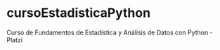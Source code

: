 # cursoEstadisticaPython
Curso de Fundamentos de Estadística y Análisis de Datos con Python - Platzi
